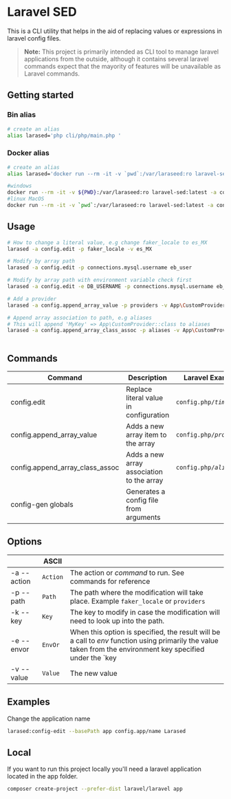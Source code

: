 # Laravel SED  

This is a CLI utility that helps in the aid of replacing values or expressions in laravel config files.
  
> **Note:**  This project is primarily intended as CLI tool to manage laravel applications from the outside, although it contains several laravel commands expect that the mayority of features will be unavailable as Laravel commands.

## Getting started

### Bin alias
```bash
# create an alias
alias larased='php cli/php/main.php '
```


### Docker alias
```bash
# create an alias
alias larased='docker run --rm -it -v `pwd`:/var/laraseed:ro laravel-sed:latest'

#windows
docker run --rm -it -v ${PWD}:/var/laraseed:ro laravel-sed:latest -a config.edit -p faker_locale -v es_MX  
#linux MacOS
docker run --rm -it -v `pwd`:/var/laraseed:ro laravel-sed:latest -a config.edit -p faker_locale -v es_MX  
```

## Usage  
  
```bash  
# How to change a literal value, e.g change faker_locale to es_MX
larased -a config.edit -p faker_locale -v es_MX  

# Modify by array path
larased -a config.edit -p connections.mysql.username eb_user

# Modify by array path with environment variable check first
larased -a config.edit -e DB_USERNAME -p connections.mysql.username eb_user

# Add a provider
larased -a config.append_array_value -p providers -v App\CustomProvider

# Append array association to path, e.g aliases
# This will append 'MyKey' => App\CustomProvider::class to aliases
larased -a config.append_array_class_assoc -p aliases -v App\CustomProvider -k MyKey
  
```

## Commands

| Command        |Description                          |Laravel Example                         |
|----------------|-------------------------------|-----------------------------|
|config.edit | Replace literal value in configuration            |`config.php/`_`timezone`_|
|config.append_array_value | Adds a new array item to the array  |`config.php/`_`providers`_|
|config.append_array_class_assoc | Adds a new array association to the array  |`config.php/`_`aliases`_|
|config-gen globals | Generates a config file from arguments




## Options
|                |ASCII                          |                         |
|----------------|-------------------------------|-----------------------------|
|-a --action     |`Action`            | The action or _command_ to run. See commands for reference |
|-p --path       |`Path`            | The path where the modification will take place. Example `faker_locale`  or `providers` |
|-k --key        |`Key`            | The key to modify in case the modification will need to look up into the path. |
|-e --envor        |`EnvOr`            | When this option is specified, the result will be a call to _env_ function using primarily the value taken from the environment key specified under the `key|-k`  parameter and secondarily a default value specified under the `value|-v` parameters. Example: `'env' => env('APP_ENV', 'production')`|
|-v --value      |`Value`            | The new value|


## Examples

Change the application name
```bash
larased:config-edit --basePath app config.app/name Larased
```

## Local
If you want to run this project locally you'll need a laravel application located in the app folder.
```bash
composer create-project --prefer-dist laravel/laravel app  
```
